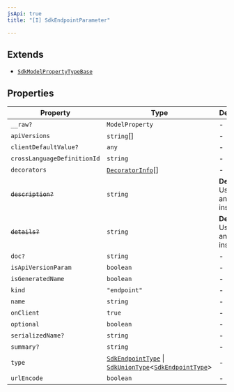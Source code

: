 ```yaml
---
jsApi: true
title: "[I] SdkEndpointParameter"

---
```

## Extends

- [`SdkModelPropertyTypeBase`](SdkModelPropertyTypeBase.md)

## Properties

| Property | Type | Description | Overrides | Inherited from |
| ------ | ------ | ------ | ------ | ------ |
| `__raw?` | `ModelProperty` | - | - | [`SdkModelPropertyTypeBase`](SdkModelPropertyTypeBase.md).`__raw` |
| `apiVersions` | `string`[] | - | - | [`SdkModelPropertyTypeBase`](SdkModelPropertyTypeBase.md).`apiVersions` |
| `clientDefaultValue?` | `any` | - | - | [`SdkModelPropertyTypeBase`](SdkModelPropertyTypeBase.md).`clientDefaultValue` |
| `crossLanguageDefinitionId` | `string` | - | - | [`SdkModelPropertyTypeBase`](SdkModelPropertyTypeBase.md).`crossLanguageDefinitionId` |
| `decorators` | [`DecoratorInfo`](DecoratorInfo.md)[] | - | - | [`SdkModelPropertyTypeBase`](SdkModelPropertyTypeBase.md).`decorators` |
| ~~`description?`~~ | `string` | **Deprecated** Use `doc` and `summary` instead. | - | [`SdkModelPropertyTypeBase`](SdkModelPropertyTypeBase.md).`description` |
| ~~`details?`~~ | `string` | **Deprecated** Use `doc` and `summary` instead. | - | [`SdkModelPropertyTypeBase`](SdkModelPropertyTypeBase.md).`details` |
| `doc?` | `string` | - | - | [`SdkModelPropertyTypeBase`](SdkModelPropertyTypeBase.md).`doc` |
| `isApiVersionParam` | `boolean` | - | - | [`SdkModelPropertyTypeBase`](SdkModelPropertyTypeBase.md).`isApiVersionParam` |
| `isGeneratedName` | `boolean` | - | - | [`SdkModelPropertyTypeBase`](SdkModelPropertyTypeBase.md).`isGeneratedName` |
| `kind` | `"endpoint"` | - | - | - |
| `name` | `string` | - | - | [`SdkModelPropertyTypeBase`](SdkModelPropertyTypeBase.md).`name` |
| `onClient` | `true` | - | [`SdkModelPropertyTypeBase`](SdkModelPropertyTypeBase.md).`onClient` | - |
| `optional` | `boolean` | - | - | [`SdkModelPropertyTypeBase`](SdkModelPropertyTypeBase.md).`optional` |
| `serializedName?` | `string` | - | - | - |
| `summary?` | `string` | - | - | [`SdkModelPropertyTypeBase`](SdkModelPropertyTypeBase.md).`summary` |
| `type` | [`SdkEndpointType`](SdkEndpointType.md) \| [`SdkUnionType`](SdkUnionType.md)<[`SdkEndpointType`](SdkEndpointType.md)\> | - | [`SdkModelPropertyTypeBase`](SdkModelPropertyTypeBase.md).`type` | - |
| `urlEncode` | `boolean` | - | - | - |
